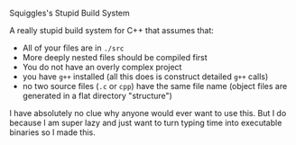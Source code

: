 Squiggles's Stupid Build System

A really stupid build system for C++ that assumes that:
- All of your files are in `./src`
- More deeply nested files should be compiled first
- You do not have an overly complex project
- you have `g++` installed (all this does is construct detailed `g++` calls)
- no two source files (`.c` or `cpp`) have the same file name (object files are generated in a flat directory "structure")

I have absolutely no clue why anyone would ever want to use this. But I do because I am super lazy and just want to turn typing time into executable binaries so I made this.